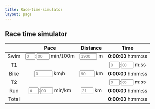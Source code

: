 ```yaml
---
title: Race-time-simulator
layout: page
---
```


## Race time simulator

|       |     Pace    | Distance |     Time    |
|:-----:|:-----------:|:--------:|:-----------:|
|  Swim |  <input type="text" id="swim_pace_minutes" placeholder="0" maxlength="1" size="1" onKeyPress='validateNumber(event)' onInput='calculateTime()'>:<input type="text" id="swim_pace_seconds" placeholder="00" maxlength="2" size="2" onkeypress='validateNumber(event)' onInput='calculateTime()'> min/100m |  <input type="text" id="swim_distance" placeholder="1900" maxlength="4" size="4" onKeyPress='validateNumber(event)' onInput='calculateTime()'> m  | <span style="font-weight:bold" id="swim_time">0:00:00</span> h:mm:ss |
|   T1  |             |          | <input type="text" id="t1_minutes" placeholder="0" maxlength="1" size="1" onKeyPress='validateNumber(event)' onInput='calculateTime()'>:<input type="text" id="t1_seconds" placeholder="00" maxlength="2" size="2" onKeyPress='validateNumber(event)' onInput='calculateTime()'> m:ss |
|  Bike |  <input type="text" id="bike_pace" placeholder="0"  maxlength="4" size="4" onkeypress='validateNumber(event)' onInput='calculateTime()'> km/h | <input type="text" id="bike_distance" placeholder="90" maxlength="3" size="3" onKeyPress='validateNumber(event)' onInput='calculateTime()'> km | <span style="font-weight:bold" id="bike_time">0:00:00</span> h:mm:ss |
|   T2  |             |          | <input type="text" id="t2_minutes" placeholder="0" maxlength="1" size="1" onKeyPress='validateNumber(event)' onInput='calculateTime()'>:<input type="text" id="t2_seconds" placeholder="00" maxlength="2" size="2" onKeyPress='validateNumber(event)' onInput='calculateTime()'> m:ss |
|  Run  |  <input type="text" id="run_pace_minutes" placeholder="0" maxlength="1" size="1" onKeyPress='validateNumber(event)' onInput='calculateTime()'>:<input type="text" id="run_pace_seconds" placeholder="00" maxlength="2" size="2" onkeypress='validateNumber(event)' onInput='calculateTime()'> min/km | <input type="text" id="run_distance" placeholder="21" maxlength="2" size="2" onKeyPress='validateNumber(event)' onInput='calculateTime()'> km | <span style="font-weight:bold" id="run_time">0:00:00</span> h:mm:ss |
| Total |             |          | <span style="font-weight:bold" id="total_time">0:00:00</span> h:mm:ss |



<script type="text/javascript">
	function validateNumber(evt) {
	  var theEvent = evt || window.event;

	  // Handle paste
	  if (theEvent.type === 'paste') {
	      key = event.clipboardData.getData('text/plain');
	  } else {
	  // Handle key press
	      var key = theEvent.keyCode || theEvent.which;
	      key = String.fromCharCode(key);
	  }
	  var regex = /^\d*\.?\d*$/;
	  if( !regex.test(key) ) {
	    theEvent.returnValue = false;
	    if (theEvent.preventDefault) theEvent.preventDefault();
	  }
	}

	function calculateSwimTime() {
		var swimPaceMinutes = parseInt(document.getElementById("swim_pace_minutes").value) || 0;
		var swimPaceSeconds = parseInt(document.getElementById("swim_pace_seconds").value) || 0;
		var swimDistance = parseInt(document.getElementById("swim_distance").value) || 0;
		var swimSeconds = swimPaceMinutes*60 + swimPaceSeconds;
		var swimTime = Math.floor(swimSeconds/100 * swimDistance);
		return swimTime;
	}

	function calculateBikeTime() {
		var bikePace = parseInt(document.getElementById("bike_pace").value) || 0;
		var bikeDistance = parseInt(document.getElementById("bike_distance").value) || 0;
		var bikeTime = Math.floor(bikeDistance/bikePace * 3600);
		return bikeTime;
	}

	function calculateRunTime() {
		var runPaceMinutes = parseInt(document.getElementById("run_pace_minutes").value) || 0;
		var runPaceSeconds = parseInt(document.getElementById("run_pace_seconds").value) || 0;
		var runDistance = parseInt(document.getElementById("run_distance").value) || 0;
		var runSeconds = runPaceMinutes*60 + runPaceSeconds;
		var runTime = Math.floor(runSeconds * runDistance);
		return runTime;
	}

	function calculateTime() {
		var swimTime = calculateSwimTime();
		document.getElementById("swim_time").innerText = swimTime.toString().toHHMMSS();
		var bikeTime = calculateBikeTime();
		document.getElementById("bike_time").innerText = bikeTime.toString().toHHMMSS();
		var runTime = calculateRunTime();
		document.getElementById("run_time").innerText = runTime.toString().toHHMMSS();

		var t1Minutes = parseInt(document.getElementById("t1_minutes").value) || 0;
		var t1Seconds = parseInt(document.getElementById("t1_seconds").value) || 0;
		var t1Time = Math.floor(t1Minutes*60 + t1Seconds);

		var t2Minutes = parseInt(document.getElementById("t2_minutes").value) || 0;
		var t2Seconds = parseInt(document.getElementById("t2_seconds").value) || 0;
		var t2Time = Math.floor(t2Minutes*60 + t2Seconds);

		var totalTime = Math.floor(swimTime + bikeTime + runTime + t1Time + t2Time);
		document.getElementById("total_time").innerText = totalTime.toString().toHHMMSS();
	}

	String.prototype.toHHMMSS = function () {
    	var sec_num = parseInt(this, 10); // don't forget the second param
    	var hours   = Math.floor(sec_num / 3600);
    	var minutes = Math.floor((sec_num - (hours * 3600)) / 60);
    	var seconds = sec_num - (hours * 3600) - (minutes * 60);

	    if (minutes < 10) {minutes = "0"+minutes;}
    	if (seconds < 10) {seconds = "0"+seconds;}
    	return hours+':'+minutes+':'+seconds;
	}
</script>
